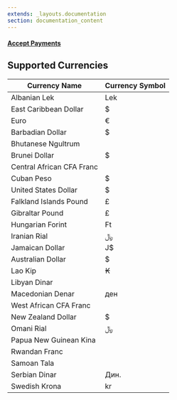 ```yaml
---
extends: _layouts.documentation
section: documentation_content
---
```


#### [Accept Payments](/docs/payments)
## Supported Currencies

<div class="overflow-y-auto scrollbar-w-2 scrollbar-track-grey-lighter scrollbar-thumb-rounded scrollbar-thumb-grey scrolling-touch">
  
<table class="w-full text-left table-collapse">
 <thead>
        <tr>
        <th class="text-sm font-semibold text-grey-darker p-4 bg-grey-lighter">Currency Name</th>
        <th class="text-sm font-semibold text-grey-darker p-4 bg-grey-lighter">Currency Symbol</th>   
        </tr>
    </thead>
    <tbody>
        <tr>
            <td class="p-4 border-t border-grey-light font-mono text-sm text-grey-darkest whitespace-no-wrap">
               Albanian Lek
            </td>
            <td class="p-4 border-t border-grey-light font-mono text-sm text-blue-lighter whitespace-no-wrap">
                Lek
            </td>
        </tr>
         <tr>
            <td class="p-4 border-t border-grey-light font-mono text-sm text-grey-darkest whitespace-no-wrap">
               East Caribbean Dollar
            </td>
            <td class="p-4 border-t border-grey-light font-mono text-sm text-blue-lighter whitespace-no-wrap">
                $
            </td>
        </tr>
         <tr>
            <td class="p-4 border-t border-grey-light font-mono text-sm text-grey-darkest whitespace-no-wrap">
               Euro
            </td>
            <td class="p-4 border-t border-grey-light font-mono text-sm text-blue-lighter whitespace-no-wrap">
                €
            </td>
        </tr>
         <tr>
            <td class="p-4 border-t border-grey-light font-mono text-sm text-grey-darkest whitespace-no-wrap">
               Barbadian Dollar
            </td>
            <td class="p-4 border-t border-grey-light font-mono text-sm text-blue-lighter whitespace-no-wrap">
               $
            </td>
        </tr> 
        <tr>
            <td class="p-4 border-t border-grey-light font-mono text-sm text-grey-darkest whitespace-no-wrap">
              Bhutanese Ngultrum
            </td>
            <td class="p-4 border-t border-grey-light font-mono text-sm text-blue-lighter whitespace-no-wrap">         
            </td>
        </tr>
        <tr>
            <td class="p-4 border-t border-grey-light font-mono text-sm text-grey-darkest whitespace-no-wrap">
              Brunei Dollar
            </td>
            <td class="p-4 border-t border-grey-light font-mono text-sm text-blue-lighter whitespace-no-wrap">
            $         
            </td>
        </tr>
        <tr>
            <td class="p-4 border-t border-grey-light font-mono text-sm text-grey-darkest whitespace-no-wrap">
             Central African CFA Franc
            </td>
            <td class="p-4 border-t border-grey-light font-mono text-sm text-blue-lighter whitespace-no-wrap">         
            </td>
        </tr>
        <tr>
            <td class="p-4 border-t border-grey-light font-mono text-sm text-grey-darkest whitespace-no-wrap">
              Cuban Peso
            </td>
            <td class="p-4 border-t border-grey-light font-mono text-sm text-blue-lighter whitespace-no-wrap">  
            $       
            </td>
        </tr>
         <tr>
            <td class="p-4 border-t border-grey-light font-mono text-sm text-grey-darkest whitespace-no-wrap">
              United States Dollar
            </td>
            <td class="p-4 border-t border-grey-light font-mono text-sm text-blue-lighter whitespace-no-wrap">  
            $       
            </td>
        </tr>
         <tr>
            <td class="p-4 border-t border-grey-light font-mono text-sm text-grey-darkest whitespace-no-wrap">
              Falkland Islands Pound
            </td>
            <td class="p-4 border-t border-grey-light font-mono text-sm text-blue-lighter whitespace-no-wrap">  
            £     
            </td>
        </tr>
         <tr>
            <td class="p-4 border-t border-grey-light font-mono text-sm text-grey-darkest whitespace-no-wrap">
              Gibraltar Pound
            </td>
            <td class="p-4 border-t border-grey-light font-mono text-sm text-blue-lighter whitespace-no-wrap">  
                £       
            </td>
        </tr>
         <tr>
            <td class="p-4 border-t border-grey-light font-mono text-sm text-grey-darkest whitespace-no-wrap">
              Hungarian Forint
            </td>
            <td class="p-4 border-t border-grey-light font-mono text-sm text-blue-lighter whitespace-no-wrap">  
                Ft    
            </td>
        </tr>
         <tr>
            <td class="p-4 border-t border-grey-light font-mono text-sm text-grey-darkest whitespace-no-wrap">
              Iranian Rial
            </td>
            <td class="p-4 border-t border-grey-light font-mono text-sm text-blue-lighter whitespace-no-wrap">  
               ﷼      
            </td>
        </tr>
         <tr>
            <td class="p-4 border-t border-grey-light font-mono text-sm text-grey-darkest whitespace-no-wrap">
            Jamaican Dollar
            </td>
            <td class="p-4 border-t border-grey-light font-mono text-sm text-blue-lighter whitespace-no-wrap">  
               J$    
            </td>
        </tr>
        <tr>
            <td class="p-4 border-t border-grey-light font-mono text-sm text-grey-darkest whitespace-no-wrap">
            Australian Dollar
            </td>
            <td class="p-4 border-t border-grey-light font-mono text-sm text-blue-lighter whitespace-no-wrap">  
               $    
            </td>
        </tr>
        <tr>
            <td class="p-4 border-t border-grey-light font-mono text-sm text-grey-darkest whitespace-no-wrap">
            Lao Kip
            </td>
            <td class="p-4 border-t border-grey-light font-mono text-sm text-blue-lighter whitespace-no-wrap">  
               ₭  
            </td>
        </tr>
        <tr>
            <td class="p-4 border-t border-grey-light font-mono text-sm text-grey-darkest whitespace-no-wrap">
            Libyan Dinar
            </td>
            <td class="p-4 border-t border-grey-light font-mono text-sm text-blue-lighter whitespace-no-wrap">   
            </td>
        </tr>
        <tr>
            <td class="p-4 border-t border-grey-light font-mono text-sm text-grey-darkest whitespace-no-wrap">
           Macedonian Denar
            </td>
            <td class="p-4 border-t border-grey-light font-mono text-sm text-blue-lighter whitespace-no-wrap"> 
            ден  
            </td>
        </tr>
        <tr>
            <td class="p-4 border-t border-grey-light font-mono text-sm text-grey-darkest whitespace-no-wrap">
            West African CFA Franc
            </td>
            <td class="p-4 border-t border-grey-light font-mono text-sm text-blue-lighter whitespace-no-wrap">   
            </td>
        </tr>
        <tr>
            <td class="p-4 border-t border-grey-light font-mono text-sm text-grey-darkest whitespace-no-wrap">
           New Zealand Dollar
            </td>
            <td class="p-4 border-t border-grey-light font-mono text-sm text-blue-lighter whitespace-no-wrap">  
            $ 
            </td>
        </tr>
        <tr>
            <td class="p-4 border-t border-grey-light font-mono text-sm text-grey-darkest whitespace-no-wrap">
           Omani Rial
            </td>
            <td class="p-4 border-t border-grey-light font-mono text-sm text-blue-lighter whitespace-no-wrap">  
           ﷼
            </td>
        </tr>
        <tr>
            <td class="p-4 border-t border-grey-light font-mono text-sm text-grey-darkest whitespace-no-wrap">
           Papua New Guinean Kina
            </td>
            <td class="p-4 border-t border-grey-light font-mono text-sm text-blue-lighter whitespace-no-wrap">  
            </td>
        </tr>
        <tr>
            <td class="p-4 border-t border-grey-light font-mono text-sm text-grey-darkest whitespace-no-wrap">
           Rwandan Franc
            </td>
            <td class="p-4 border-t border-grey-light font-mono text-sm text-blue-lighter whitespace-no-wrap">  
            </td>
        </tr>
        <tr>
            <td class="p-4 border-t border-grey-light font-mono text-sm text-grey-darkest whitespace-no-wrap">
          Samoan Tala
            </td>
            <td class="p-4 border-t border-grey-light font-mono text-sm text-blue-lighter whitespace-no-wrap">  
            </td>
        </tr>
        <tr>
            <td class="p-4 border-t border-grey-light font-mono text-sm text-grey-darkest whitespace-no-wrap">
           Serbian Dinar
            </td>
            <td class="p-4 border-t border-grey-light font-mono text-sm text-blue-lighter whitespace-no-wrap">
            Дин.  
            </td>
        </tr>
        <tr>
            <td class="p-4 border-t border-grey-light font-mono text-sm text-grey-darkest whitespace-no-wrap">
           Swedish Krona
            </td>
            <td class="p-4 border-t border-grey-light font-mono text-sm text-blue-lighter whitespace-no-wrap"> 
            kr
            </td>
        </tr>
    </tbody>
</div>